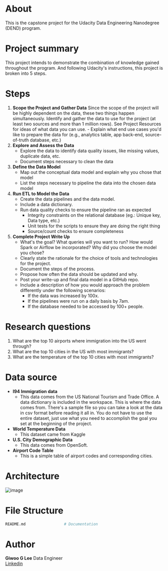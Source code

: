 # About

This is the capstone project for the Udacity Data Engineering Nanodegree (DEND) program.

# Project summary

This project intends to demonstrate the combination of knowledge gained throughout the program. And following Udacity's instructions, this project is broken into 5 steps.

# Steps

1. **Scope the Project and Gather Data**
   Since the scope of the project will be highly dependent on the data, these two things happen simultaneously. Identify and gather the data to use for the project (at least two sources and more than 1 million rows). See Project Resources for ideas of what data you can use. - Explain what end use cases you'd like to prepare the data for (e.g., analytics table, app back-end, source-of-truth database, etc.)
2. **Explore and Assess the Data**
   - Explore the data to identify data quality issues, like missing values, duplicate data, etc.
   - Document steps necessary to clean the data
3. **Define the Data Model**
   - Map out the conceptual data model and explain why you chose that model
   - List the steps necessary to pipeline the data into the chosen data model
4. **Run ETL to Model the Data**
   - Create the data pipelines and the data model.
   - Include a data dictionary.
   - Run data quality checks to ensure the pipeline ran as expected
     - Integrity constraints on the relational database (eg.: Unique key, Data type, etc.)
     - Unit tests for the scripts to ensure they are doing the right thing
     - Source/count checks to ensure completeness
5. **Complete Project Write Up**
   - What's the goal? What queries will you want to run? How would Spark or Airflow be incorporated? Why did you choose the model you chose?
   - Clearly state the rationale for the choice of tools and technologies for the project.
   - Document the steps of the process.
   - Propose how often the data should be updated and why.
   - Post your write-up and final data model in a GitHub repo.
   - Include a description of how you would approach the problem differently under the following scenarios:
     - If the data was increased by 100x.
     - If the pipelines were run on a daily basis by 7am.
     - If the database needed to be accessed by 100+ people.

# Research questions

1. What are the top 10 airports where immigration into the US went through?
2. What are the top 10 cities in the US with most immigrants?
3. What are the temperature of the top 10 cities with most immigrants?

# Data source

- **I94 Immigration data**
  - This data comes from the US National Tourism and Trade Office. A data dictionary is included in the workspace. This is where the data comes from. There's a sample file so you can take a look at the data in csv format before reading it all in. You do not have to use the entire dataset, just use what you need to accomplish the goal you set at the beginning of the project.
- **World Temperature Data**
  - This dataset came from Kaggle
- **U.S. City Demographic Data**
  - This data comes from OpenSoft.
- **Airport Code Table**
  - This is a simple table of airport codes and corresponding cities.

# Architecture

![image](https://user-images.githubusercontent.com/81280674/126436051-bd8ede22-3321-4f94-8add-f4637efbd546.png)

# File Structure

```sh
README.md                 # Documentation
```

# Author

**Giwoo G Lee**
Data Engineer  
[Linkedin](https://linkedin.com/in/leegiwoo)

